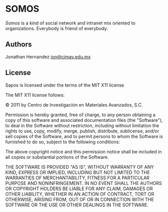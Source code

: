 SOMOS
=====

*Somos* is a kind of social network and intranet mix oriented to organizations. Everybody is friend of everybody.


Authors
-------

Jonathan Hernandez <ion@cimav.edu.mx>

License
-------

Sapos is licensed under the terms of the MIT X11 license

The MIT X11 license follows:

© 2011 by Centro de Investigación en Materiales Avanzados, S.C.

Permission is hereby granted, free of charge, to any person obtaining a copy of this software and associated documentation files (the "Software"), to deal in the Software without restriction, including without limitation the rights to use, copy, modify, merge, publish, distribute, sublicense, and/or sell copies of the Software, and to permit persons to whom the Software is furnished to do so, subject to the following conditions:

The above copyright notice and this permission notice shall be included in all copies or substantial portions of the Software.

THE SOFTWARE IS PROVIDED "AS IS", WITHOUT WARRANTY OF ANY KIND, EXPRESS OR IMPLIED, INCLUDING BUT NOT LIMITED TO THE WARRANTIES OF MERCHANTABILITY, FITNESS FOR A PARTICULAR PURPOSE AND NONINFRINGEMENT. IN NO EVENT SHALL THE AUTHORS OR COPYRIGHT HOLDERS BE LIABLE FOR ANY CLAIM, DAMAGES OR OTHER LIABILITY, WHETHER IN AN ACTION OF CONTRACT, TORT OR OTHERWISE, ARISING FROM, OUT OF OR IN CONNECTION WITH THE SOFTWARE OR THE USE OR OTHER DEALINGS IN THE SOFTWARE.
